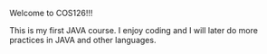 Welcome to COS126!!!

This is my first JAVA course. 
I enjoy coding and I will later do more practices 
in JAVA and other languages.
